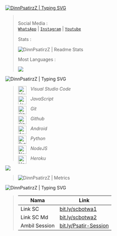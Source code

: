 [![DinnPsatirzZ | Typing SVG](http://readme-typing-svg.herokuapp.com?color=ffff&size=24&center=true&vCenter=true&width=410&height=56&lines=Info.;Info.;怠け者。)](https://bit.ly/DinnPsatirzZ)
> </br>Social Media :</br>[`WhatsApp`](https://bit.ly/DinnPsatirzZ) | [`Instagram`](https://instagram.com/dinn.psatir) | [`Youtube`](https://m.youtube.com/channel/UCRekUYkTrqcCpMZ9H2RUM_g)</p>
> Stats :
> ㅤ
>
> ![DinnPsatirzZ | Readme Stats](https://github-readme-stats.vercel.app/api?username=DinnPsatirzZ&show_icons=true&theme=dark)
>
>
> Most Languages :
>
> <img src="https://github-readme-stats.vercel.app/api/top-langs/?username=DinnPsatirzZ&theme=dark&layout=compact">
![DinnPsatirzZ | Typing SVG](http://readme-typing-svg.herokuapp.com?color=ffff&size=24&center=true&vCenter=true&width=410&height=56&lines=Tools.)
> <img align="left" alt="Visual Studio Code" width="26px" src="https://cdn.jsdelivr.net/gh/devicons/devicon/icons/vscode/vscode-original.svg" style="padding-right:10px;" /> _Visual Studio Code_</br>
>
> <img align="left" alt="JavaScript" width="26px" src="https://cdn.jsdelivr.net/gh/devicons/devicon/icons/javascript/javascript-original.svg" style="padding-right:10px;" /> _JavaScript_</br>
>
> <img align="left" alt="Git" width="26px" src="https://cdn.jsdelivr.net/gh/devicons/devicon/icons/git/git-original.svg" style="padding-right:10px;" /> _Git_</br>
>
> <img align="left" alt="GitHub" width="26px" src="https://user-images.githubusercontent.com/3369400/139448065-39a229ba-4b06-434b-bc67-616e2ed80c8f.png" style="padding-right:10px;" /> _Github_</br>
>
> <img align="left" alt="Android" width="26px" src="https://cdn.jsdelivr.net/gh/devicons/devicon/icons/android/android-plain.svg" style="padding-right:10px;" /> _Android_</br>
>
> <img align="left" alt="Python" width=" 26px" src="https://cdn.jsdelivr.net/gh/devicons/devicon/icons/python/python-original.svg" style="padding-right:10px;" /> _Python_</br>
>
> <img align="left" alt="NodeJS" width=" 26px" src="https://cdn.jsdelivr.net/gh/devicons/devicon/icons/nodejs/nodejs-original.svg" style="padding-right:10px;" /> _NodeJS_</br>
>
> <img align="left" alt="Heroku" width=" 26px" src="https://cdn.jsdelivr.net/gh/devicons/devicon/icons/heroku/heroku-plain.svg" style="padding-right:10px;" /> _Heroku_</br>

![](http://readme-typing-svg.herokuapp.com?color=ffff&size=24&center=true&vCenter=true&width=410&height=56&lines=Metrics.)
</br>
> ![DinnPsatirzZ | Metrics](https://metrics.lecoq.io/DinnPsatirzZ?template=classic&isocalendar=1&isocalendar.duration=half-year&config.timezone=Asia%2FJakarta)

![DinnPsatirzZ | Typing SVG](http://readme-typing-svg.herokuapp.com?color=ffff&size=24&center=true&vCenter=true&width=410&height=56&lines=Link.)
> Nama | Link
> ---|---
> Link SC | [bit.ly/scbotwa1](https://bit.ly/scbotwa1)
> Link SC Md | [bit.ly/scbotwa2](https://bit.ly/scbotwa2)
> Ambil Session | [bit.ly/Psatir-Session](https://bit.ly/Psatir-Session)
